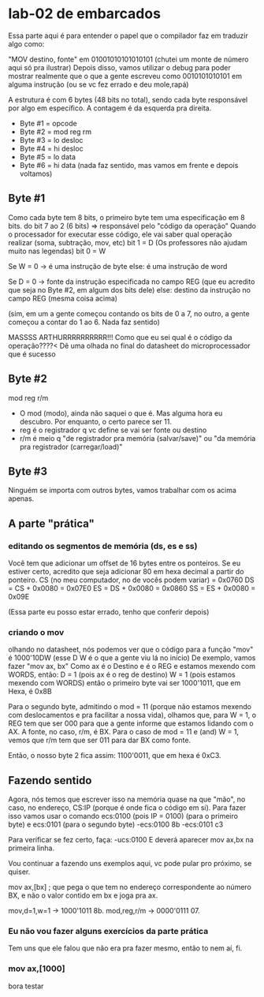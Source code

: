 # lab-02 de embarcados

Essa parte aqui é para entender o papel que o compilador faz em traduzir algo como:

"MOV destino, fonte" em 01001010101010101 (chutei um monte de número aqui só pra ilustrar)
Depois disso, vamos utilizar o debug para poder mostrar realmente que o que a gente escreveu como
0010101010101 em alguma instrução (ou se vc fez errado e deu mole,rapá)

A estrutura é com 6 bytes (48 bits no total), sendo cada byte responsável por algo em específico.
A contagem é da esquerda pra direita.

* Byte #1 = opcode
* Byte #2 = mod reg rm
* Byte #3 = lo desloc
* Byte #4 = hi desloc
* Byte #5 = lo data
* Byte #6 = hi data (nada faz sentido, mas vamos em frente e depois voltamos)

## Byte #1

Como cada byte tem 8 bits, o primeiro byte tem uma especificação em 8 bits.
do bit 7 ao 2 (6 bits) => responsável pelo "código da operação"
Quando o processador for executar esse código, ele vai saber qual operação realizar (soma, subtração, mov, etc)
bit 1 = D (Os professores não ajudam muito nas legendas)
bit 0 = W

Se W = 0 -> é uma instrução de byte
else: é uma instrução de word

Se D = 0 -> fonte da instrução especificada no campo REG (que eu acredito que seja no Byte #2, em algum dos bits dele)
else: destino da instrução no campo REG (mesma coisa acima)

(sim, em um a gente começou contando os bits de 0 a 7, no outro, a gente começou a contar do 1 ao 6. Nada faz sentido)

MASSSS ARTHURRRRRRRRRR!!! Como que eu sei qual é o código da operação????<
Dê uma olhada no final do datasheet do microprocessador que é sucesso

## Byte #2

mod reg r/m

* O mod (modo), ainda não saquei o que é. Mas alguma hora eu descubro. Por enquanto, o certo parece ser 11.
* reg é o registrador q vc define se vai ser fonte ou destino
* r/m é meio q "de registrador pra memória (salvar/save)" ou "da memória pra registrador (carregar/load)"

## Byte #3

Ninguém se importa com outros bytes, vamos trabalhar com os acima apenas.

## A parte "prática"

### editando os segmentos de memória (ds, es e ss)

Você tem que adicionar um offset de 16 bytes entre os ponteiros. Se eu estiver certo, acredito que
seja  adicionar 80 em hexa decimal a partir do ponteiro.
CS (no meu computador, no de vocês podem variar) = 0x0760
DS = CS + 0x0080 = 0x07E0
ES = DS + 0x0080 = 0x0860
SS = ES + 0x0080 = 0x09E

(Essa parte eu posso estar errado, tenho que conferir depois)

### criando o mov

olhando no datasheet, nós podemos ver que o código para a função "mov" é
1000'10DW (esse D W é o que a gente viu lá no início)
De exemplo, vamos fazer "mov ax, bx"
Como ax é o Destino e é o REG e estamos mexendo com WORDS, então:
D = 1 (pois ax é o reg de destino)
W = 1 (pois estamos mexendo com WORDS)
então o primeiro byte vai ser 1000'1011, que em Hexa, é 0x8B

Para o segundo byte, admitindo o mod = 11 (porque não estamos mexendo com deslocamentos e pra facilitar a nossa vida), olhamos que, para W = 1, o REG tem que ser 000 para que a gente informe que estamos lidando com o AX.
A fonte, no caso, r/m, é BX. Para o caso de mod = 11 e (and) W = 1, vemos que r/m tem que ser 011 para dar BX como fonte.

Então, o nosso byte 2 fica assim: 1100'0011, que em hexa é 0xC3.

## Fazendo sentido

Agora, nós temos que escrever isso na memória quase na que "mão", no caso, no endereço, CS:IP (porque é onde fica o código em si).
Para fazer isso vamos usar o comando ecs:0100 (pois IP = 0100) (para o primeiro byte) e ecs:0101 (para o segundo byte)
-ecs:0100
8b
-ecs:0101
c3

Para verificar se fez certo, faça:
-ucs:0100
E deverá aparecer mov ax,bx na primeira linha.

Vou continuar a fazendo uns exemplos aqui, vc pode pular pro próximo, se quiser.

mov ax,[bx] ; que pega o que tem no endereço correspondente ao número BX, e não o valor contido em bx e joga pra ax.

mov,d=1,w=1 -> 1000'1011 8b.
mod,reg,r/m -> 0000'0111 07.

### Eu não vou fazer alguns exercícios da parte prática

Tem uns que ele falou que não era pra fazer mesmo, então to nem aí, fi.

### mov ax,[1000]

bora testar
